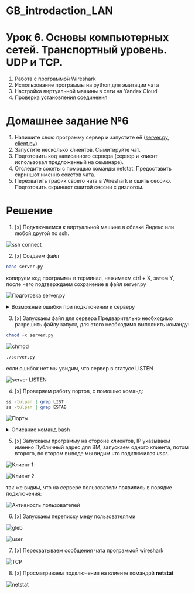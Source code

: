 # GB_introdaction_LAN

# Урок 6. Основы компьютерных сетей. Транспортный уровень. UDP и TCP.

1. Работа с программой Wireshark
2. Использование программы на python для эмитации чата
3. Настройка виртуальной машины в сети на Yandex Cloud
4. Проверка установления соединения

# Домашнее задание №6
1. Напишите свою программу сервер и запустите её ([server.py](https://github.com/gleb-erokhin/GB_introdaction_LAN/blob/6th/server.py), [client.py](https://github.com/gleb-erokhin/GB_introdaction_LAN/blob/6th/client.py))
2. Запустите несколько клиентов. Сымитируйте чат.
3. Подготовить код написанного сервера (сервер и клиент использовал предложенный на семинаре).
4. Отследите сокеты с помощью команды netstat. Предоставить скриншот именно сокетов чата.
5. Перехватить трафик своего чата в Wireshark и сшить сессию. Подготовить скриншот сшитой сессии с диалогом.

# Решение

1. [x] Подключаемся к виртуальной машине в облаке Яндекс или любой другой по ssh.

![ssh connect](https://github.com/gleb-erokhin/GB_introdaction_LAN/blob/6th/0.jpg)

2. [x] Cоздаем файл 
```bash
nano server.py 
```
копируем код программы в терминал, нажимаем ctrl + X, затем Y, после чего подтверждаем сохранение в файл server.py

![Подготовка server.py](https://github.com/gleb-erokhin/GB_introdaction_LAN/blob/6th/1.jpg)

<details>
    <summary>Возможные ошибки при подключении к серверу</summary>
В зависимости от настроек виртуальной машины могут быть проблемы с запуском сервера, уточните как настроен NAT в вашем хостинге. У меня Yandex Cloud, там необходимо в адресе сервера писать внутрений адрес IP и дальше он будет маршрутизироваться через One-to-One NAT на Публичный IP присвоенный ВМ.
</details>

3. [x] Запускаем файл для сервера
Предварительно необходимо разрешить файлу запуск, для этого необходимо выполнить команду:
```bash
chmod +x server.py 
```
![chmod](https://github.com/gleb-erokhin/GB_introdaction_LAN/blob/6th/2.jpg)

```bash
./server.py
```
если ошибок нет мы увидим, что сервер в статусе LISTEN

![server LISTEN](https://github.com/gleb-erokhin/GB_introdaction_LAN/blob/6th/3.jpg)

4. [x] Проверяем работу портов, с помощью команд:

```bash
ss -tulpan | grep LIST
ss -tulpan | grep ESTAB
```

![Порты](https://github.com/gleb-erokhin/GB_introdaction_LAN/blob/6th/9.jpg)

<details>
    <summary>Описание команд bash</summary>
ss -tulpan | grep LIST - фильтруем по регулярным выражениям только сокеты listen
    
ss -tulpan | grep ESTAB- фильтруем по регулярным выражениям только сокеты established

**tu** - порты TCP UDP

**l** - все сокеты в состояни и listen

**p** - выводить id процесса

**a** - все сокеты ip v4, v6

**n** - не резолвить ip адреса в имена доменов
</details>

5. [x] Запускаем программу на стороне клиентов, IP указываем именно Публичный адрес для ВМ, запускаем одного клиента, потом второго, во втором выводе мы видим что подключился *user*.

![Клиент 1](https://github.com/gleb-erokhin/GB_introdaction_LAN/blob/6th/5.jpg)

![Клиент 2](https://github.com/gleb-erokhin/GB_introdaction_LAN/blob/6th/6.jpg)

так же видим, что на сервере пользователи появились в порядке подключения:

![Активность пользователей](https://github.com/gleb-erokhin/GB_introdaction_LAN/blob/6th/4.jpg) 

6. [x] Запускаем переписку меду пользователями

![gleb](https://github.com/gleb-erokhin/GB_introdaction_LAN/blob/6th/7.jpg)

![user](https://github.com/gleb-erokhin/GB_introdaction_LAN/blob/6th/8.jpg)

7. [x] Перехватываем сообщения чата программой wireshark

![TCP](https://github.com/gleb-erokhin/GB_introdaction_LAN/blob/6th/10.jpg)

8. [x] Просматриваем подключения на клиенте командой **netstat**

![netstat](https://github.com/gleb-erokhin/GB_introdaction_LAN/blob/6th/11.jpg)

